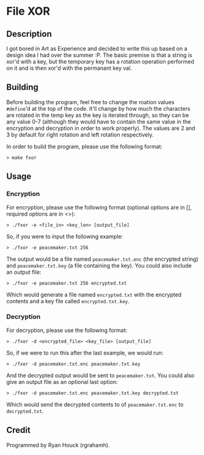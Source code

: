# File XOR
## Description
I got bored in Art as Experience and decided to write this up based on a design idea I had over the summer :P. The basic premise is that a string is xor'd with a key, but the temporary key has a rotation operation performed on it and is then xor'd with the permanant key val.
## Building
Before building the program, feel free to change the roation values `#define`'d at the top of the code. It'll change by how much the characters are rotated in the temp key as the key is iterated through, so they can be any value 0-7 (although they would have to contain the same value in the encryption and decryption in order to work properly). The values are 2 and 3 by default for right rotation and left rotation respectively.

In order to build the program, please use the following format:
```
> make fxor
```
## Usage
### Encryption
For encryption, please use the following format (optional options are in [], required options are in <>):
```
> ./fxor -e <file_in> <key_len> [output_file]
```
So, if you were to input the following example:
```
> ./fxor -e peacemaker.txt 256
```
The output would be a file named `peacemaker.txt.enc` (the encrypted string) and `peacemaker.txt.key` (a file containing the key). You could also include an output file:
```
> ./fxor -e peacemaker.txt 256 encrypted.txt
```
Which would generate a file named `encrypted.txt` with the encrypted contents and a key file called `encrypted.txt.key`.
### Decryption
For decryption, please use the following format:
```
> ./fxor -d <encrypted_file> <key_file> [output_file]
```
So, if we were to run this after the last example, we would run:
```
> ./fxor -d peacemaker.txt.enc peacemaker.txt.key
```
And the decrypted output would be sent to `peacemaker.txt`. You could also give an output file as an optional last option:
```
> ./fxor -d peacemaker.txt.enc peacemaker.txt.key decrypted.txt
```
Which would send the decrypted contents to of `peacemaker.txt.enc` to `decrypted.txt`.
## Credit
Programmed by Ryan Houck (rgrahamh).
